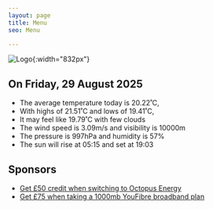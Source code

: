 ```yaml
---
layout: page
title: Menu
seo: Menu

---
```


![Logo](/images/logo.jpg){:width="832px"}

<!-- weather_marker starts -->
## On Friday, 29 August 2025

- The average temperature today is 20.22˚C,
- With highs of 21.51˚C and lows of 19.41˚C,
- It may feel like 19.79˚C with few clouds
- The wind speed is 3.09m/s and visibility is 10000m
- The pressure is 997hPa and humidity is 57%
- The sun will rise at 05:15 and set at 19:03

<!-- weather_marker ends -->

## Sponsors

- [Get £50 credit when switching to Octopus Energy](https://bit.ly/3oD1nnS)
- [Get £75 when taking a 1000mb YouFibre broadband plan](https://aklam.io/91zWhU?)
